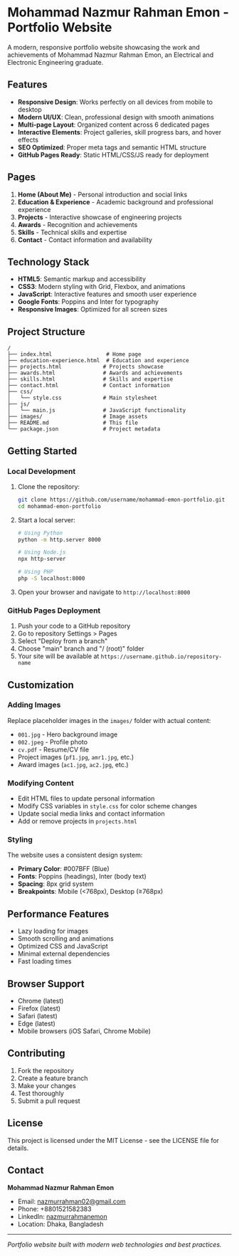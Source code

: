 # Mohammad Nazmur Rahman Emon - Portfolio Website

A modern, responsive portfolio website showcasing the work and achievements of Mohammad Nazmur Rahman Emon, an Electrical and Electronic Engineering graduate.

## Features

- **Responsive Design**: Works perfectly on all devices from mobile to desktop
- **Modern UI/UX**: Clean, professional design with smooth animations
- **Multi-page Layout**: Organized content across 6 dedicated pages
- **Interactive Elements**: Project galleries, skill progress bars, and hover effects
- **SEO Optimized**: Proper meta tags and semantic HTML structure
- **GitHub Pages Ready**: Static HTML/CSS/JS ready for deployment

## Pages

1. **Home (About Me)** - Personal introduction and social links
2. **Education & Experience** - Academic background and professional experience
3. **Projects** - Interactive showcase of engineering projects
4. **Awards** - Recognition and achievements
5. **Skills** - Technical skills and expertise
6. **Contact** - Contact information and availability

## Technology Stack

- **HTML5**: Semantic markup and accessibility
- **CSS3**: Modern styling with Grid, Flexbox, and animations
- **JavaScript**: Interactive features and smooth user experience
- **Google Fonts**: Poppins and Inter for typography
- **Responsive Images**: Optimized for all screen sizes

## Project Structure

```
/
├── index.html                 # Home page
├── education-experience.html  # Education and experience
├── projects.html             # Projects showcase
├── awards.html               # Awards and achievements
├── skills.html               # Skills and expertise
├── contact.html              # Contact information
├── css/
│   └── style.css             # Main stylesheet
├── js/
│   └── main.js               # JavaScript functionality
├── images/                   # Image assets
├── README.md                 # This file
└── package.json              # Project metadata
```

## Getting Started

### Local Development

1. Clone the repository:
   ```bash
   git clone https://github.com/username/mohammad-emon-portfolio.git
   cd mohammad-emon-portfolio
   ```

2. Start a local server:
   ```bash
   # Using Python
   python -m http.server 8000
   
   # Using Node.js
   npx http-server
   
   # Using PHP
   php -S localhost:8000
   ```

3. Open your browser and navigate to `http://localhost:8000`

### GitHub Pages Deployment

1. Push your code to a GitHub repository
2. Go to repository Settings > Pages
3. Select "Deploy from a branch"
4. Choose "main" branch and "/ (root)" folder
5. Your site will be available at `https://username.github.io/repository-name`

## Customization

### Adding Images

Replace placeholder images in the `images/` folder with actual content:

- `001.jpg` - Hero background image
- `002.jpeg` - Profile photo
- `cv.pdf` - Resume/CV file
- Project images (`pf1.jpg`, `amr1.jpg`, etc.)
- Award images (`ac1.jpg`, `ac2.jpg`, etc.)

### Modifying Content

- Edit HTML files to update personal information
- Modify CSS variables in `style.css` for color scheme changes
- Update social media links and contact information
- Add or remove projects in `projects.html`

### Styling

The website uses a consistent design system:

- **Primary Color**: #007BFF (Blue)
- **Fonts**: Poppins (headings), Inter (body text)
- **Spacing**: 8px grid system
- **Breakpoints**: Mobile (<768px), Desktop (≥768px)

## Performance Features

- Lazy loading for images
- Smooth scrolling and animations
- Optimized CSS and JavaScript
- Minimal external dependencies
- Fast loading times

## Browser Support

- Chrome (latest)
- Firefox (latest)
- Safari (latest)
- Edge (latest)
- Mobile browsers (iOS Safari, Chrome Mobile)

## Contributing

1. Fork the repository
2. Create a feature branch
3. Make your changes
4. Test thoroughly
5. Submit a pull request

## License

This project is licensed under the MIT License - see the LICENSE file for details.

## Contact

**Mohammad Nazmur Rahman Emon**
- Email: nazmurrahman02@gmail.com
- Phone: +8801521582383
- LinkedIn: [nazmurrahmanemon](https://www.linkedin.com/in/nazmurrahmanemon/)
- Location: Dhaka, Bangladesh

---

*Portfolio website built with modern web technologies and best practices.*